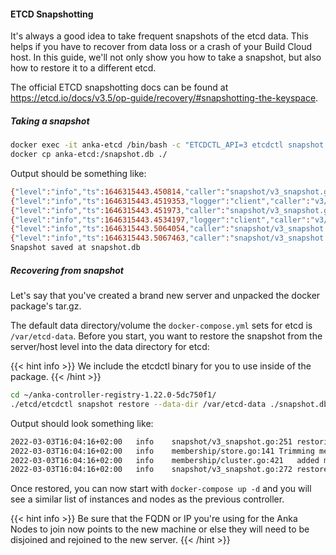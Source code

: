 

#### ETCD Snapshotting

It's always a good idea to take frequent snapshots of the etcd data. This helps if you have to recover from data loss or a crash of your Build Cloud host. In this guide, we'll not only show you how to take a snapshot, but also how to restore it to a different etcd.

The official ETCD snapshotting docs can be found at https://etcd.io/docs/v3.5/op-guide/recovery/#snapshotting-the-keyspace.

##### Taking a snapshot

```bash
docker exec -it anka-etcd /bin/bash -c "ETCDCTL_API=3 etcdctl snapshot save snapshot.db"
docker cp anka-etcd:/snapshot.db ./
```

Output should be something like:

```bash
{"level":"info","ts":1646315443.450814,"caller":"snapshot/v3_snapshot.go:68","msg":"created temporary db file","path":"snapshot.db.part"}
{"level":"info","ts":1646315443.4519353,"logger":"client","caller":"v3/maintenance.go:211","msg":"opened snapshot stream; downloading"}
{"level":"info","ts":1646315443.451973,"caller":"snapshot/v3_snapshot.go:76","msg":"fetching snapshot","endpoint":"127.0.0.1:2379"}
{"level":"info","ts":1646315443.4534197,"logger":"client","caller":"v3/maintenance.go:219","msg":"completed snapshot read; closing"}
{"level":"info","ts":1646315443.5064054,"caller":"snapshot/v3_snapshot.go:91","msg":"fetched snapshot","endpoint":"127.0.0.1:2379","size":"41 kB","took":"now"}
{"level":"info","ts":1646315443.5067463,"caller":"snapshot/v3_snapshot.go:100","msg":"saved","path":"snapshot.db"}
Snapshot saved at snapshot.db
```

##### Recovering from snapshot

Let's say that you've created a brand new server and unpacked the docker package's tar.gz.

The default data directory/volume the `docker-compose.yml` sets for etcd is `/var/etcd-data`. Before you start, you want to restore the snapshot from the server/host level into the data directory for etcd:

{{< hint info >}}
We include the etcdctl binary for you to use inside of the package.
{{< /hint >}}

```bash
cd ~/anka-controller-registry-1.22.0-5dc750f1/
./etcd/etcdctl snapshot restore --data-dir /var/etcd-data ./snapshot.db
```

Output should look something like:

```bash
2022-03-03T16:04:16+02:00	info	snapshot/v3_snapshot.go:251	restoring snapshot	{"path": "snapshot.db", "wal-dir": "etcd-data/member/wal", "data-dir": "etcd-data", "snap-dir": "etcd-data/member/snap", "stack": "go.etcd.io/etcd/etcdutl/v3/snapshot.(*v3Manager).Restore\n\t/tmp/etcd-release-3.5.1/etcd/release/etcd/etcdutl/snapshot/v3_snapshot.go:257\ngo.etcd.io/etcd/etcdutl/v3/etcdutl.SnapshotRestoreCommandFunc\n\t/tmp/etcd-release-3.5.1/etcd/release/etcd/etcdutl/etcdutl/snapshot_command.go:147\ngo.etcd.io/etcd/etcdctl/v3/ctlv3/command.snapshotRestoreCommandFunc\n\t/tmp/etcd-release-3.5.1/etcd/release/etcd/etcdctl/ctlv3/command/snapshot_command.go:128\ngithub.com/spf13/cobra.(*Command).execute\n\t/home/remote/sbatsche/.gvm/pkgsets/go1.16.3/global/pkg/mod/github.com/spf13/cobra@v1.1.3/command.go:856\ngithub.com/spf13/cobra.(*Command).ExecuteC\n\t/home/remote/sbatsche/.gvm/pkgsets/go1.16.3/global/pkg/mod/github.com/spf13/cobra@v1.1.3/command.go:960\ngithub.com/spf13/cobra.(*Command).Execute\n\t/home/remote/sbatsche/.gvm/pkgsets/go1.16.3/global/pkg/mod/github.com/spf13/cobra@v1.1.3/command.go:897\ngo.etcd.io/etcd/etcdctl/v3/ctlv3.Start\n\t/tmp/etcd-release-3.5.1/etcd/release/etcd/etcdctl/ctlv3/ctl.go:107\ngo.etcd.io/etcd/etcdctl/v3/ctlv3.MustStart\n\t/tmp/etcd-release-3.5.1/etcd/release/etcd/etcdctl/ctlv3/ctl.go:111\nmain.main\n\t/tmp/etcd-release-3.5.1/etcd/release/etcd/etcdctl/main.go:59\nruntime.main\n\t/home/remote/sbatsche/.gvm/gos/go1.16.3/src/runtime/proc.go:225"}
2022-03-03T16:04:16+02:00	info	membership/store.go:141	Trimming membership information from the backend...
2022-03-03T16:04:16+02:00	info	membership/cluster.go:421	added member	{"cluster-id": "cdf818194e3a8c32", "local-member-id": "0", "added-peer-id": "8e9e05c52164694d", "added-peer-peer-urls": ["http://localhost:2380"]}
2022-03-03T16:04:16+02:00	info	snapshot/v3_snapshot.go:272	restored snapshot	{"path": "snapshot.db", "wal-dir": "etcd-data/member/wal", "data-dir": "etcd-data", "snap-dir": "etcd-data/member/snap"}
```

Once restored, you can now start with `docker-compose up -d` and you will see a similar list of instances and nodes as the previous controller.

{{< hint info >}}
Be sure that the FQDN or IP you're using for the Anka Nodes to join now points to the new machine or else they will need to be disjoined and rejoined to the new server.
{{< /hint >}}
